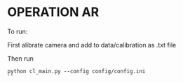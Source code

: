 # OPERATION AR

To run:

First alibrate camera and add to data/calibration as .txt file 

Then run 

```
python cl_main.py --config config/config.ini
``